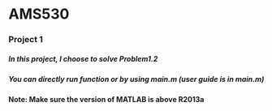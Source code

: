 # AMS530
### Project 1
##### In this project, I choose to solve Problem1.2
##### You can directly run function or by using main.m (user guide is in main.m)

#### Note: Make sure the version of MATLAB is above R2013a
